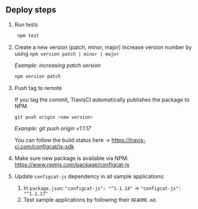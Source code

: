 ## Deploy steps

1. Run tests
   ```PowerShell
    npm test
    ```

1. Create a new version (patch, minor, major)
Increase version number by using `npm version patch | minor | major`

    *Example: increasing patch version* 
    ```PowerShell
    npm version patch
    ```
1. Push tag to remote
    
    If you tag the commit, TravisCI automatically publishes the package to NPM. 
    ```PowerShell
    git push origin <new version>
    ```
    *Example: git push origin v1.1.17*

    You can follow the build status here -> https://travis-ci.com/configcat/js-sdk

1. Make sure new package is available via NPM: https://www.npmjs.com/package/configcat-js

1. Update `configcat-js` dependency in all sample applications:
   1. In `package.json`: `"configcat-js": "^1.1.14"` -> `"configcat-js": "^1.1.17"`
   2. Test sample applications by following their `README.md`.